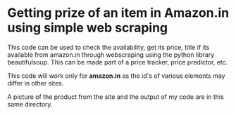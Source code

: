 # Getting prize of an item in Amazon.in using simple web scraping  

This code can be used to check the availability, get its price, title if its available from amazon.in through webscraping using the python library beautifulsoup. This can be made part of a price tracker, price predictor, etc.  

This code will work only for **amazon.in** as the id's of various elements may differ in other sites.   

A picture of the product from the site and the output of my code are in this same directory.  
